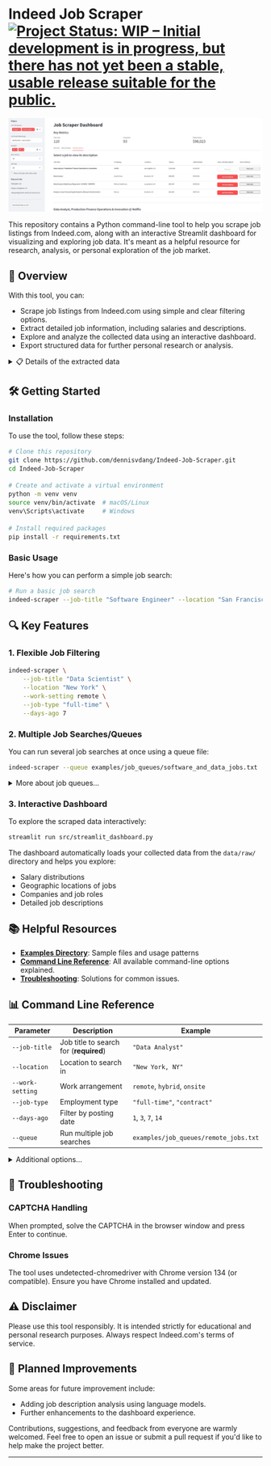# Indeed Job Scraper [![Project Status: WIP – Initial development is in progress, but there has not yet been a stable, usable release suitable for the public.](https://www.repostatus.org/badges/latest/wip.svg)](https://www.repostatus.org/#wip)

![Indeed Job Scraper Dashboard](images/dashboard-cover.jpg)

This repository contains a Python command-line tool to help you scrape job listings from Indeed.com, along with an interactive Streamlit dashboard for visualizing and exploring job data. It's meant as a helpful resource for research, analysis, or personal exploration of the job market.

## 📖 Overview

With this tool, you can:

- Scrape job listings from Indeed.com using simple and clear filtering options.
- Extract detailed job information, including salaries and descriptions.
- Explore and analyze the collected data using an interactive dashboard.
- Export structured data for further personal research or analysis.

<details>
<summary>📋 Details of the extracted data</summary>

- Job titles, companies, locations, and contact information (when available).
- Salary information (normalized to annual equivalents for easier comparison).
- Work settings, such as remote, hybrid, or onsite.
- Job types such as full-time, part-time, or contract.
- Full job descriptions and posting dates.
- Direct links to original job postings.

</details>

## 🛠️ Getting Started

### Installation

To use the tool, follow these steps:

```bash
# Clone this repository
git clone https://github.com/dennisvdang/Indeed-Job-Scraper.git
cd Indeed-Job-Scraper

# Create and activate a virtual environment
python -m venv venv
source venv/bin/activate  # macOS/Linux
venv\Scripts\activate     # Windows

# Install required packages
pip install -r requirements.txt
```

### Basic Usage

Here's how you can perform a simple job search:

```bash
# Run a basic job search
indeed-scraper --job-title "Software Engineer" --location "San Francisco"
```

## 🔍 Key Features

### 1. Flexible Job Filtering

```bash
indeed-scraper \
    --job-title "Data Scientist" \
    --location "New York" \
    --work-setting remote \
    --job-type "full-time" \
    --days-ago 7
```

### 2. Multiple Job Searches/Queues

You can run several job searches at once using a queue file:

```bash
indeed-scraper --queue examples/job_queues/software_and_data_jobs.txt
```

<details>

<summary>More about job queues...</summary>

You can create your own text or JSON queue files to automate multiple searches. Check the [`examples/job_queues/`](examples/job_queues/) directory for examples and [`examples/templates/`](examples/templates/) for templates you can customize.

</details>

### 3. Interactive Dashboard

To explore the scraped data interactively:

```bash
streamlit run src/streamlit_dashboard.py
```
The dashboard automatically loads your collected data from the `data/raw/` directory and helps you explore:
- Salary distributions
- Geographic locations of jobs
- Companies and job roles
- Detailed job descriptions

## 📚 Helpful Resources

- **[Examples Directory](examples/)**: Sample files and usage patterns
- **[Command Line Reference](#command-line-reference)**: All available command-line options explained.
- **[Troubleshooting](#troubleshooting)**: Solutions for common issues.

## 📊 Command Line Reference

| Parameter | Description | Example |
|-----------|-------------|---------|
| `--job-title` | Job title to search for (**required**) | `"Data Analyst"` |
| `--location` | Location to search in | `"New York, NY"` |
| `--work-setting` | Work arrangement | `remote`, `hybrid`, `onsite` |
| `--job-type` | Employment type | `"full-time"`, `"contract"` |
| `--days-ago` | Filter by posting date | `1`, `3`, `7`, `14` |
| `--queue` | Run multiple job searches | `examples/job_queues/remote_jobs.txt` |

<details>
<summary>Additional options...</summary>

| Parameter | Description | Possible Values | Default |
|-----------|-------------|-----------------|---------|
| `--search-radius` | Search radius in miles | Any positive integer | 25 |
| `--num-pages` | Maximum pages to scrape | Any positive integer | 3 |
| `--exclude-descriptions` | Skip job descriptions | Flag | False |
| `--verbose` | Detailed logging | Flag | False |
| `--output` | Custom output file path | Valid file path | Auto-generated |
| `--keep-browser` | Keep browser open | Flag | False |

</details>

## 🔧 Troubleshooting

### CAPTCHA Handling

When prompted, solve the CAPTCHA in the browser window and press Enter to continue.

### Chrome Issues

The tool uses undetected-chromedriver with Chrome version 134 (or compatible). Ensure you have Chrome installed and updated.

## ⚠️ Disclaimer

Please use this tool responsibly. It is intended strictly for educational and personal research purposes. Always respect Indeed.com's terms of service.

## 🌱 Planned Improvements

Some areas for future improvement include:

- Adding job description analysis using language models.
- Further enhancements to the dashboard experience.

Contributions, suggestions, and feedback from everyone are warmly welcomed. Feel free to open an issue or submit a pull request if you'd like to help make the project better.

---